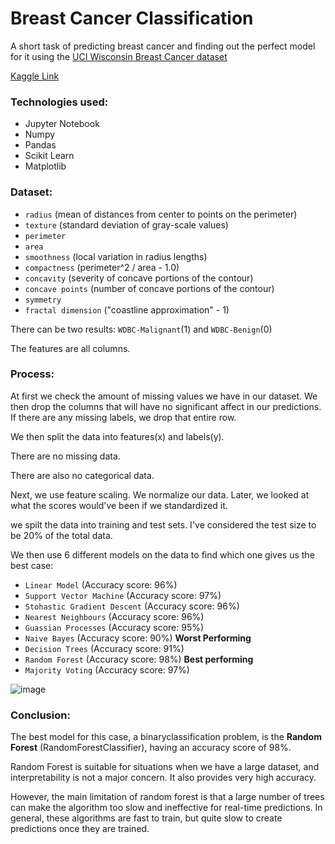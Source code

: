 # Breast Cancer Classification

A short task of predicting breast cancer and finding out the perfect model for it using the [UCI Wisconsin Breast Cancer dataset ](https://www.kaggle.com/datasets/jeandedieunyandwi/breast-cancer-dataset-uci-ml)

[Kaggle Link](https://www.kaggle.com/code/smjishanulislam/uci-breast-cancer-prediction)

### Technologies used:
- Jupyter Notebook
- Numpy
- Pandas
- Scikit Learn
- Matplotlib

### Dataset:
- `radius` (mean of distances from center to points on the perimeter)
- `texture` (standard deviation of gray-scale values)
- `perimeter`
- `area`
- `smoothness` (local variation in radius lengths)
- `compactness` (perimeter^2 / area - 1.0)
- `concavity` (severity of concave portions of the contour)
- `concave points` (number of concave portions of the contour)
- `symmetry` 
- `fractal dimension` ("coastline approximation" - 1)

There can be two results: `WDBC-Malignant`(1) and `WDBC-Benign`(0)

The features are all columns.

### Process:
At first we check the amount of missing values we have in our dataset. We then drop the columns that will have no significant affect in our predictions. If there are any missing labels, we drop that entire row.

We then split the data into features(x) and labels(y).

There are no missing data.

There are also no categorical data.

Next, we use feature scaling. We normalize our data. Later, we looked at what the scores would've been if we standardized it.

we spilt the data into training and test sets. I've considered the test size to be 20% of the total data.

We then use 6 different models on the data to find which one gives us the best case:
- `Linear Model` (Accuracy score: 96%)
- `Support Vector Machine` (Accuracy score: 97%)
- `Stohastic Gradient Descent` (Accuracy score: 96%)
- `Nearest Neighbours` (Accuracy score: 96%)
- `Guassian Processes` (Accuracy score: 95%)
- `Naive Bayes` (Accuracy score: 90%) **Worst Performing**
- `Decision Trees` (Accuracy score: 91%)
- `Random Forest` (Accuracy score: 98%) **Best performing**
- `Majority Voting` (Accuracy score: 97%)

![image](https://user-images.githubusercontent.com/68951276/175816946-de8e6511-5f19-40d0-aa18-bd98c6bab4c2.png)


### Conclusion:
The best model for this case, a binaryclassification problem, is the **Random Forest** (RandomForestClassifier), having an accuracy score of 98%. 

Random Forest is suitable for situations when we have a large dataset, and interpretability is not a major concern. It also provides very high accuracy. 

However, the main limitation of random forest is that a large number of trees can make the algorithm too slow and ineffective for real-time predictions. In general, these algorithms are fast to train, but quite slow to create predictions once they are trained.
